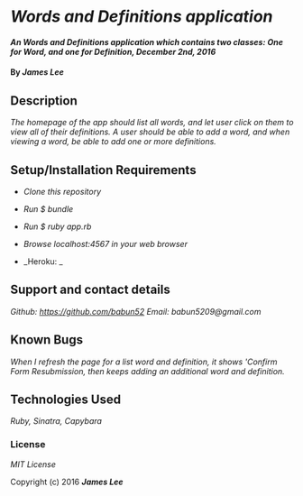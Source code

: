# _Words and Definitions application_

#### _An Words and Definitions application which contains two classes: One for Word, and one for Definition, December 2nd, 2016_

#### By _**James Lee**_

## Description

_The homepage of the app should list all words, and let user click on them to view all of their definitions. A user should be able to add a word, and when viewing a word, be able to add one or more definitions._

## Setup/Installation Requirements

* _Clone this repository_
* _Run $ bundle_
* _Run $ ruby app.rb_
* _Browse localhost:4567 in your web browser_

* _Heroku: _

## Support and contact details

_Github: https://github.com/babun52_
_Email: babun5209@gmail.com_

## Known Bugs

_When I refresh the page for a list word and definition, it shows 'Confirm Form Resubmission, then keeps adding an additional word and definition._

## Technologies Used

_Ruby, Sinatra, Capybara_

### License

*MIT License*

Copyright (c) 2016 **_James Lee_**
